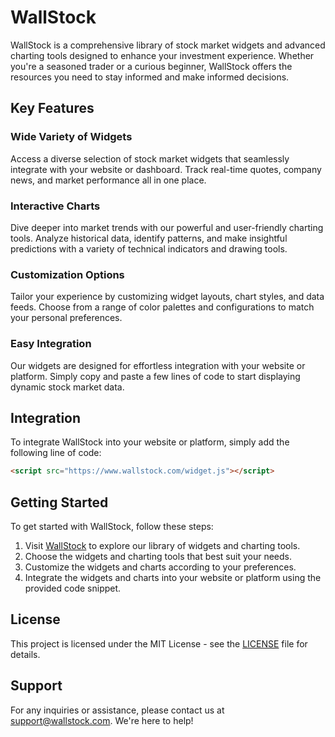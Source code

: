 # WallStock

WallStock is a comprehensive library of stock market widgets and advanced charting tools designed to enhance your investment experience. Whether you're a seasoned trader or a curious beginner, WallStock offers the resources you need to stay informed and make informed decisions.

## Key Features

### Wide Variety of Widgets

Access a diverse selection of stock market widgets that seamlessly integrate with your website or dashboard. Track real-time quotes, company news, and market performance all in one place.

### Interactive Charts

Dive deeper into market trends with our powerful and user-friendly charting tools. Analyze historical data, identify patterns, and make insightful predictions with a variety of technical indicators and drawing tools.

### Customization Options

Tailor your experience by customizing widget layouts, chart styles, and data feeds. Choose from a range of color palettes and configurations to match your personal preferences.

### Easy Integration

Our widgets are designed for effortless integration with your website or platform. Simply copy and paste a few lines of code to start displaying dynamic stock market data.

## Integration

To integrate WallStock into your website or platform, simply add the following line of code:

```html
<script src="https://www.wallstock.com/widget.js"></script>
```

## Getting Started

To get started with WallStock, follow these steps:

1. Visit [WallStock](www.wallstock.vercel.app) to explore our library of widgets and charting tools.
2. Choose the widgets and charting tools that best suit your needs.
3. Customize the widgets and charts according to your preferences.
4. Integrate the widgets and charts into your website or platform using the provided code snippet.

## License

This project is licensed under the MIT License - see the [LICENSE](LICENSE) file for details.

## Support

For any inquiries or assistance, please contact us at support@wallstock.com. We're here to help!
